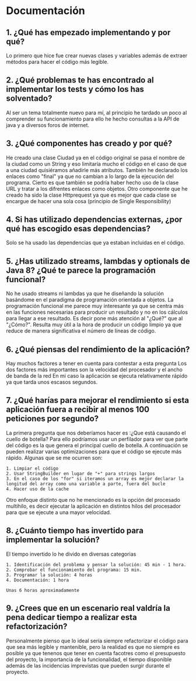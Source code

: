 # Documentación

## 1. ¿Qué has empezado implementando y por qué?

Lo primero que hice fue crear nuevas clases y variables además de extraer métodos para hacer el código más legible.

## 2. ¿Qué problemas te has encontrado al implementar los tests y cómo los has solventado?

Al ser un tema totalmente nuevo para mí, al principio he tardado un poco al comprender
su funcionamiento para ello he hecho consultas a la API de java y a diversos foros de internet.

## 3. ¿Qué componentes has creado y por qué?

He creado una clase Ciudad ya en el código original se pasa el nombre de la ciudad
como un String y eso limitaría mucho el código en el caso de que a una ciudad quisiéramos añadirle
más atributos. También he declarado los enlaces como "final" ya que no cambian a lo largo de la ejecución del programa. Cierto es 
que también se podría haber hecho uso de la clase URL y tratar a los difrentes enlaces como objetos. Otro componente que he creado
ha sido la clase Httprequest ya que es mejor que cada clase se encargue de hacer una sola cosa (principio de Single Responsibility)

## 4. Si has utilizado dependencias externas, ¿por qué has escogido esas dependencias?

Solo se ha usado las dependencias que ya estaban incluidas en el código.

## 5. ¿Has utilizado  streams, lambdas y optionals de Java 8? ¿Qué te parece la programación funcional?

No he usado streams ni lambdas ya que he diseñando la solución basándome en el paradigma de programación orientada a objetos.
La programación funcional me parece muy interesante ya que se centra más en las funciones necesarias para producir un resultado
y no en los cálculos para llegar a ese resultado. Es decir pone más atención al "¿Qué?" que al "¿Cómo?". Resulta muy útil a la hora
de producir un código limpio ya que reduce de manera significativa el número de líneas de código.

## 6. ¿Qué piensas del rendimiento de la aplicación? 

Hay muchos factores a tener en cuenta para contestar a esta pregunta
Los dos factores más importantes son la velocidad del procesador y el ancho de banda de la red
En mi caso la aplicación se ejecuta relativamente rápido ya que tarda unos escasos segundos.

## 7. ¿Qué harías para mejorar el rendimiento si esta aplicación fuera a recibir al menos 100 peticiones por segundo?

La primera pregunta que nos deberíamos hacer es :¿Que está causando el cuello de botella? Para ello podríamos usar
un perfilador para ver que parte del código es la que genera el principal cuello de botella. A continuación se pueden
realizar varias optimizaciones para que el código se ejecute más rápido. Algunas que se me ocurren son:

    1. Limpiar el código
    2. Usar StringBuilder en lugar de "+" para strings largos
    3. En el caso de los "for" si iteramos un array es mejor declarar la longitud del array como una variable a parte, fuera del bucle
    4. Hacer uso de la cache
    
Otro enfoque distinto que no he mencionado es la opción del procesado multihilo, es decir ejecutar la aplicación en 
distintos hilos del procesador para que se ejecute a una mayor velocidad.

## 8. ¿Cuánto tiempo has invertido para implementar la solución?

El tiempo invertido lo he divido en diversas categorias

    1. Identificación del problema y pensar la solución: 45 min - 1 hora.
    2. Comprobar el funcionamiento del programa: 15 min.
    3. Programar la solución: 4 horas 
    4. Documentación: 1 hora
    
    Unas 6 horas aproximadamente

## 9. ¿Crees que en un escenario real valdría la pena dedicar tiempo a realizar esta refactorización?

Personalmente pienso que lo ideal sería siempre refactorizar el código para que sea más legible y mantenible, pero la realidad es que no siempre es posible ya que tenenos que tener en cuenta facotres como el presupuesto del proyecto, la importancia de la funcionalidad, el tiempo disponible además de las incidencias imprevistas que pueden surgir durante el proyecto.


